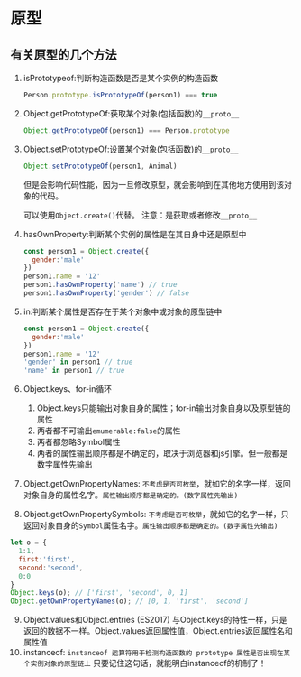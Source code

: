 # 原型
## 有关原型的几个方法
1. isPrototypeof:判断构造函数是否是某个实例的构造函数
   ```js
   Person.prototype.isPrototypeOf(person1) === true
   ```
2. Object.getPrototypeOf:获取某个对象(包括函数)的`__proto__`
   ```js
   Object.getPrototypeOf(person1) === Person.prototype
   ```
3. Object.setPrototypeOf:设置某个对象(包括函数)的`__proto__`
   ```js
   Object.setPrototypeOf(person1, Animal)
   ```
   但是会影响代码性能，因为一旦修改原型，就会影响到在其他地方使用到该对象的代码。

   可以使用`Object.create()`代替。
   注意：是获取或者修改`__proto__`
4. hasOwnProperty:判断某个实例的属性是在其自身中还是原型中
   ```js
   const person1 = Object.create({
     gender:'male'
   })
   person1.name = '12'
   person1.hasOwnProperty('name') // true
   person1.hasOwnProperty('gender') // false
   ```
5. in:判断某个属性是否存在于某个对象中或对象的原型链中
   ```js
   const person1 = Object.create({
     gender:'male'
   })
   person1.name = '12'
   'gender' in person1 // true
   'name' in person1 // true
   ```
6. Object.keys、for-in循环
   1. Object.keys只能输出对象自身的属性；for-in输出对象自身以及原型链的属性
   2. 两者都不可输出`emumerable:false`的属性
   3. 两者都忽略Symbol属性
   4. 两者的属性输出顺序都是不确定的，取决于浏览器和js引擎。但一般都是数字属性先输出

7. Object.getOwnPropertyNames: `不考虑是否可枚举`，就如它的名字一样，返回对象自身的属性名字。`属性输出顺序都是确定的。(数字属性先输出)`
   
8. Object.getOwnPropertySymbols: `不考虑是否可枚举`，就如它的名字一样，只返回对象自身的`Symbol`属性名字。`属性输出顺序都是确定的。(数字属性先输出)`
   
```js
let o = {
  1:1,
  first:'first',
  second:'second',
  0:0
}
Object.keys(o); // ['first', 'second', 0, 1]
Object.getOwnPropertyNames(o); // [0, 1, 'first', 'second']
```

9. Object.values和Object.entries (ES2017)
   与Object.keys的特性一样，只是返回的数据不一样。Object.values返回属性值，Object.entries返回属性名和属性值
10. instanceof: 
    `instanceof 运算符用于检测构造函数的 prototype 属性是否出现在某个实例对象的原型链上`
    只要记住这句话，就能明白instanceof的机制了！